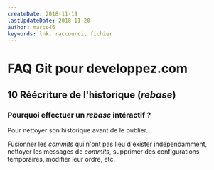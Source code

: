 ```yaml
---
createDate: 2018-11-19
lastUpdateDate: 2018-11-20
author: marco46
keywords: lnk, raccourci, fichier
---
```


# FAQ Git pour developpez.com

## 10 Réécriture de l'historique (*rebase*)

### Pourquoi effectuer un *rebase* intéractif ?

Pour nettoyer son historique avant de le publier.

Fusionner les *commits* qui n'ont pas lieu d'exister indépendamment, nettoyer les messages de *commits*, supprimer des configurations temporaires, modifier leur ordre, etc.

